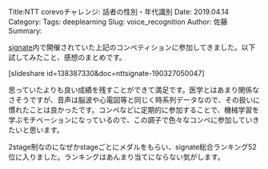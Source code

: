 Title:NTT corevoチャレンジ: 話者の性別・年代識別
Date: 2019.04.14
Category:
Tags: deeplearning
Slug: voice_recognition
Author: 佐藤
Summary:

<a href="https://signate.jp" target="_blank" rel="noopener noreferrer">signate</a>内で開催されていた上記のコンペティションに参加してきました。以下試してみたこと、感想のまとめです。

[slideshare id=138387330&amp;doc=nttsignate-190327050047]

思っていたよりも良い成績を残すことができて満足です。医学とはあまり関係なさそうですが、音声は脳波や心電図等と同じく時系列データなので、その扱いに慣れたことは良かったです。コンペなどに定期的に参加することで、機械学習を学ぶモチベーションになっているので、この調子で色々なコンペに参加していきたいと思います。

2stage制なのになぜかstageごとにメダルをもらい、signate総合ランキング52位に入りました。ランキングはあんまり当てにならない気がします。
